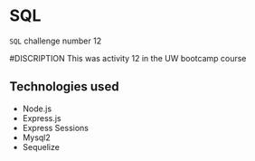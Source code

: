 # SQL
`SQL` challenge number 12 

#DISCRIPTION 
This was activity 12 in the UW bootcamp course

## Technologies used
- Node.js
- Express.js
- Express Sessions
- Mysql2
- Sequelize
